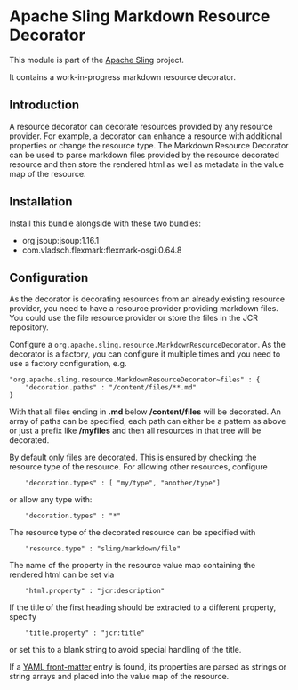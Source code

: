 # Apache Sling Markdown Resource Decorator

This module is part of the [Apache Sling](https://sling.apache.org) project.

It contains a work-in-progress markdown resource decorator.

## Introduction

A resource decorator can decorate resources provided by any resource provider. For example, a decorator can enhance a resource with additional properties or change the resource type. The Markdown Resource Decorator can be used to parse markdown files provided by the resource decorated resource and then store the rendered html as well as metadata in the value map of the resource. 

## Installation

Install this bundle alongside with these two bundles:
- org.jsoup:jsoup:1.16.1
- com.vladsch.flexmark:flexmark-osgi:0.64.8

## Configuration

As the decorator is decorating resources from an already existing resource provider, you need to have a resource provider providing markdown files. You could use the file resource provider or store the files in the JCR repository.

Configure a `org.apache.sling.resource.MarkdownResourceDecorator`. As the decorator is a factory, you can configure it multiple times and you need to use a factory configuration, e.g.

    "org.apache.sling.resource.MarkdownResourceDecorator~files" : {
        "decoration.paths" : "/content/files/**.md"
    }
        
With that all files ending in **.md** below **/content/files** will be decorated. An array of paths can be specified, each path can either be a pattern as above or just a prefix like **/myfiles** and then all resources in that tree will be decorated.

By default only files are decorated. This is ensured by checking the resource type of the resource. For allowing other resources, configure

        "decoration.types" : [ "my/type", "another/type"]
        
or allow any type with:

        "decoration.types" : "*"

The resource type of the decorated resource can be specified with

        "resource.type" : "sling/markdown/file"
          
The name of the property in the resource value map containing the rendered html can be set via

        "html.property" : "jcr:description"
         
If the title of the first heading should be extracted to a different property, specify

        "title.property" : "jcr:title"
            
or set this to a blank string to avoid special handling of the title.

If a [YAML front-matter](https://blog.github.com/2013-09-27-viewing-yaml-metadata-in-your-documents/) entry is found, its properties are parsed as strings or string arrays and placed into the value map of the resource.


    
